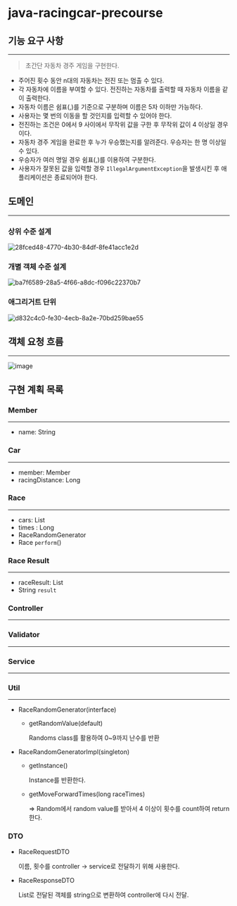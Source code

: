 # java-racingcar-precourse

## 기능 요구 사항

---

> 초간단 자동차 경주 게임을 구현한다.

- 주어진 횟수 동안 n대의 자동차는 전진 또는 멈출 수 있다.
- 각 자동차에 이름을 부여할 수 있다. 전진하는 자동차를 출력할 때 자동차 이름을 같이 출력한다.
- 자동차 이름은 쉼표(,)를 기준으로 구분하며 이름은 5자 이하만 가능하다.
- 사용자는 몇 번의 이동을 할 것인지를 입력할 수 있어야 한다.
- 전진하는 조건은 0에서 9 사이에서 무작위 값을 구한 후 무작위 값이 4 이상일 경우이다.
- 자동차 경주 게임을 완료한 후 누가 우승했는지를 알려준다. 우승자는 한 명 이상일 수 있다.
- 우승자가 여러 명일 경우 쉼표(,)를 이용하여 구분한다.
- 사용자가 잘못된 값을 입력할 경우 `IllegalArgumentException`을 발생시킨 후 애플리케이션은 종료되어야 한다.

## 도메인

---

### 상위 수준 설계
![28fced48-4770-4b30-84df-8fe41acc1e2d](https://github.com/user-attachments/assets/c78e9534-2f6b-444c-b850-52e264b472df)

### 개별 객체 수준 설계
![ba7f6589-28a5-4f66-a8dc-f096c22370b7](https://github.com/user-attachments/assets/cdc2d579-754d-4b4c-a1fa-65000d33595c)


### 애그리거트 단위
![d832c4c0-fe30-4ecb-8a2e-70bd259bae55](https://github.com/user-attachments/assets/62cf88cd-a2d9-4ae9-a859-fcaa03685972)



## 객체 요청 흐름

---
![image](https://github.com/user-attachments/assets/c00fe434-42d8-4321-9dbd-f5b13ae7d7a1)


## 구현 계획 목록

### Member

---

- name: String

### Car

---

- member: Member
- racingDistance: Long

### Race

---

- cars: List<Cars>
- times : Long
- RaceRandomGenerator
- Race `perform`()

### Race Result

---

- raceResult: List<Cars>
- String `result`

### Controller

---

### Validator

---

### Service

---

### Util

---

- RaceRandomGenerator(interface)
    - getRandomValue(default)
  
      Randoms class를 활용하여 0~9까지 난수를 반환


- RaceRandomGeneratorImpl(singleton)
    - getInstance()

      Instance를 반환한다.
    - getMoveForwardTimes(long raceTimes)

      => Random에서 random value를 받아서 4 이상이 횟수를 count하여 return한다.

### DTO
- RaceRequestDTO

    이름, 횟수를 controller -> service로 전달하기 위해 사용한다.


- RaceResponseDTO

    List<Car>로 전달된 객체를 string으로 변환하여 controller에 다시 전달.

